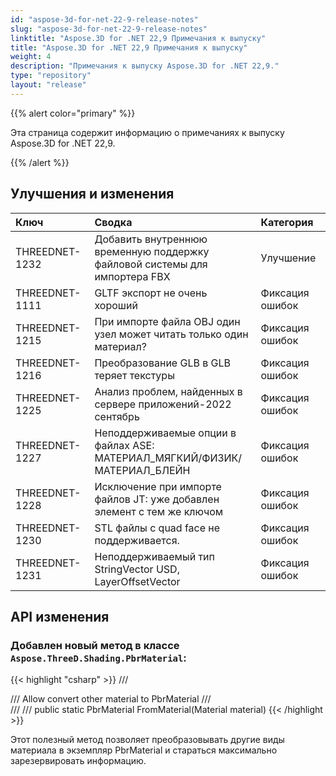 ```yaml
---
id: "aspose-3d-for-net-22-9-release-notes"
slug: "aspose-3d-for-net-22-9-release-notes"
linktitle: "Aspose.3D for .NET 22,9 Примечания к выпуску"
title: "Aspose.3D for .NET 22,9 Примечания к выпуску"
weight: 4
description: "Примечания к выпуску Aspose.3D for .NET 22,9."
type: "repository"
layout: "release"
---
```

{{% alert color="primary" %}}

Эта страница содержит информацию о примечаниях к выпуску Aspose.3D for .NET 22,9.

{{% /alert %}}
## **Улучшения и изменения**

|**Ключ**|**Сводка**|**Категория**|
|:- |:- |:- |
|THREEDNET-1232 |Добавить внутреннюю временную поддержку файловой системы для импортера FBX|Улучшение|
|THREEDNET-1111 |GLTF экспорт не очень хороший|Фиксация ошибок|
|THREEDNET-1215 |При импорте файла OBJ один узел может читать только один материал?|Фиксация ошибок|
|THREEDNET-1216 |Преобразование GLB в GLB теряет текстуры|Фиксация ошибок|
|THREEDNET-1225 |Анализ проблем, найденных в сервере приложений-2022 сентябрь|Фиксация ошибок|
|THREEDNET-1227 |Неподдерживаемые опции в файлах ASE: МАТЕРИАЛ_МЯГКИЙ/ФИЗИК/МАТЕРИАЛ_БЛЕЙН|Фиксация ошибок|
|THREEDNET-1228 |Исключение при импорте файлов JT: уже добавлен элемент с тем же ключом|Фиксация ошибок|
|THREEDNET-1230 |STL файлы с quad face не поддерживается.|Фиксация ошибок|
|THREEDNET-1231 |Неподдерживаемый тип StringVector USD, LayerOffsetVector|Фиксация ошибок|


## API изменения ##


### Добавлен новый метод в классе `Aspose.ThreeD.Shading.PbrMaterial`:

{{< highlight "csharp" >}}
        /// <summary>
        /// Allow convert other material to PbrMaterial
        /// </summary>
        /// <param name="material"></param>
        /// <returns></returns>
        public static PbrMaterial FromMaterial(Material material)
{{< /highlight >}}


Этот полезный метод позволяет преобразовывать другие виды материала в экземпляр PbrMaterial и стараться максимально зарезервировать информацию.


